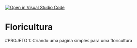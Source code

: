 [![Open in Visual Studio Code](https://classroom.github.com/assets/open-in-vscode-2e0aaae1b6195c2367325f4f02e2d04e9abb55f0b24a779b69b11b9e10269abc.svg)](https://classroom.github.com/online_ide?assignment_repo_id=20694419&assignment_repo_type=AssignmentRepo)
# Floricultura

#PROJETO 1: Criando uma página simples para uma floricultura
